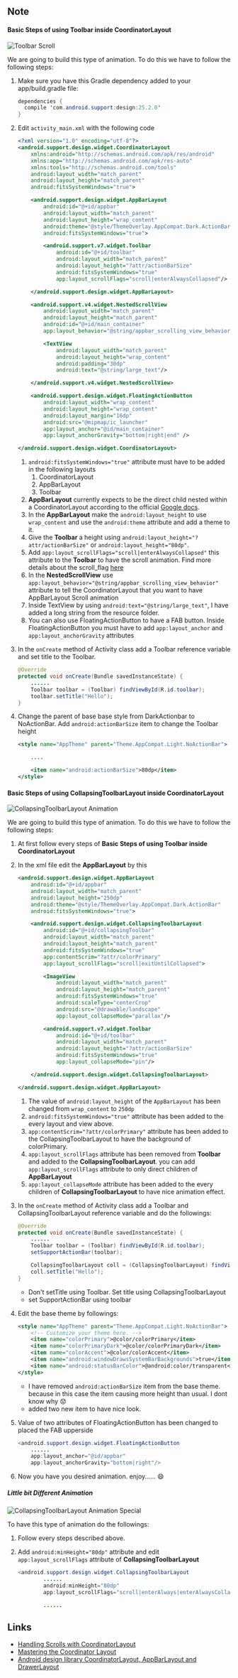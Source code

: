 ## Note

#### Basic Steps of using Toolbar inside CoordinatorLayout

![Toolbar Scroll](../images/toolbar_scroll.gif)

We are going to build this type of animation. To do this we have to follow the following steps:

1. Make sure you have this Gradle dependency added to your app/build.gradle file:
    ```java
    dependencies {
      compile 'com.android.support:design:25.2.0'
    }
    ```
2. Edit ```activity_main.xml``` with the following code

    ```xml
    <?xml version="1.0" encoding="utf-8"?>
    <android.support.design.widget.CoordinatorLayout
        xmlns:android="http://schemas.android.com/apk/res/android"
        xmlns:app="http://schemas.android.com/apk/res-auto"
        xmlns:tools="http://schemas.android.com/tools"
        android:layout_width="match_parent"
        android:layout_height="match_parent"
        android:fitsSystemWindows="true">

        <android.support.design.widget.AppBarLayout
            android:id="@+id/appbar"
            android:layout_width="match_parent"
            android:layout_height="wrap_content"
            android:theme="@style/ThemeOverlay.AppCompat.Dark.ActionBar"
            android:fitsSystemWindows="true">

            <android.support.v7.widget.Toolbar
                android:id="@+id/toolbar"
                android:layout_width="match_parent"
                android:layout_height="?attr/actionBarSize"
                android:fitsSystemWindows="true"
                app:layout_scrollFlags="scroll|enterAlwaysCollapsed"/>

        </android.support.design.widget.AppBarLayout>

        <android.support.v4.widget.NestedScrollView
            android:layout_width="match_parent"
            android:layout_height="match_parent"
            android:id="@+id/main_container"
            app:layout_behavior="@string/appbar_scrolling_view_behavior">

            <TextView
                android:layout_width="match_parent"
                android:layout_height="wrap_content"
                android:padding="30dp"
                android:text="@string/large_text"/>

        </android.support.v4.widget.NestedScrollView>

        <android.support.design.widget.FloatingActionButton
            android:layout_width="wrap_content"
            android:layout_height="wrap_content"
            android:layout_margin="16dp"
            android:src="@mipmap/ic_launcher"
            app:layout_anchor="@id/main_container"
            app:layout_anchorGravity="bottom|right|end" />

    </android.support.design.widget.CoordinatorLayout>
    ```

    1. ```android:fitsSystemWindows="true"``` attribute must have to be added in the following layouts
        1. CoordinatorLayout
        1. AppBarLayout
        1. Toolbar
    1. __AppBarLayout__ currently expects to be the direct child nested within a CoordinatorLayout according to the official [Google docs](https://developer.android.com/reference/android/support/design/widget/AppBarLayout.html).
    1. In the __AppBarLayout__ make the ```android:layout_height``` to use ```wrap_content``` and use the ```android:theme``` attribute and add a theme to it.
    1. Give the __Toolbar__ a height using ```android:layout_height="?attr/actionBarSize"``` or ```android:layout_height="80dp"```.
    1. Add ```app:layout_scrollFlags="scroll|enterAlwaysCollapsed"``` this attribute to the __Toolbar__ to have the scroll animation.  Find more details about the scroll_flag [here](https://github.com/codepath/android_guides/wiki/Handling-Scrolls-with-CoordinatorLayout#responding-to-scroll-events)
    1. In the __NestedScrollView__ use ```app:layout_behavior="@string/appbar_scrolling_view_behavior"``` attribute to tell the CoordinatorLayout that you want to have AppBarLayout Scroll animation
    1. Inside TextView by using ```android:text="@string/large_text"```, I have added a long string from the resource folder.
    1. You can also use FloatingActionButton to have a FAB button. Inside FloatingActionButton you must have to add ```app:layout_anchor``` and ```app:layout_anchorGravity``` attributes

1. In the ```onCreate``` method of Activity class add a Toolbar reference variable and set title to the Toolbar.
    ```java
    @Override
    protected void onCreate(Bundle savedInstanceState) {
        ......
        Toolbar toolbar = (Toolbar) findViewById(R.id.toolbar);
        toolbar.setTitle("Hello");
    }
    ```
1. Change the parent of base base style from DarkActionbar to NoActionBar. Add ```android:actionBarSize``` item to change the Toolbar height
    ```xml
    <style name="AppTheme" parent="Theme.AppCompat.Light.NoActionBar">

        ....

        <item name="android:actionBarSize">80dp</item>
    </style>
    ```


#### Basic Steps of using CollapsingToolbarLayout inside CoordinatorLayout

![CollapsingToolbarLayout Animation](../images/collapsingToolbar.gif)

We are going to build this type of animation. To do this we have to follow the following steps:

1. At first follow every steps of __Basic Steps of using Toolbar inside CoordinatorLayout__
2. In the xml file edit the __AppBarLayout__ by this
    ```xml
    <android.support.design.widget.AppBarLayout
        android:id="@+id/appbar"
        android:layout_width="match_parent"
        android:layout_height="250dp"
        android:theme="@style/ThemeOverlay.AppCompat.Dark.ActionBar"
        android:fitsSystemWindows="true">

        <android.support.design.widget.CollapsingToolbarLayout
            android:id="@+id/collapsingToolbar"
            android:layout_width="match_parent"
            android:layout_height="match_parent"
            android:fitsSystemWindows="true"
            app:contentScrim="?attr/colorPrimary"
            app:layout_scrollFlags="scroll|exitUntilCollapsed">

            <ImageView
                android:layout_width="match_parent"
                android:layout_height="match_parent"
                android:fitsSystemWindows="true"
                android:scaleType="centerCrop"
                android:src="@drawable/landscape"
                app:layout_collapseMode="parallax"/>

            <android.support.v7.widget.Toolbar
                android:id="@+id/toolbar"
                android:layout_width="match_parent"
                android:layout_height="?attr/actionBarSize"
                android:fitsSystemWindows="true"
                app:layout_collapseMode="pin"/>

        </android.support.design.widget.CollapsingToolbarLayout>

    </android.support.design.widget.AppBarLayout>
    ```
    1. The value of ```android:layout_height``` of the ```AppBarLayout``` has been changed from ```wrap_content``` to ```250dp```
    1. ```android:fitsSystemWindows="true"``` attribute has been added to the every layout and view above.
    1. ```app:contentScrim="?attr/colorPrimary"``` attribute has been added to the CollapsingToolbarLayout to have the background of colorPrimary.
    1. ```app:layout_scrollFlags``` attribute has been removed from __Toolbar__ and added to the __CollapsingToolbarLayout__. you can add ```app:layout_scrollFlags``` attribute to only direct children of __AppBarLayout__
    1. ```app:layout_collapseMode``` attribute has been added to the every children of __CollapsingToolbarLayout__ to have nice animation effect.


1. In the ```onCreate``` method of Activity class add a Toolbar and CollapsingToolbarLayout reference variable and do the followings:
    ```java
    @Override
    protected void onCreate(Bundle savedInstanceState) {
        ......
        Toolbar toolbar = (Toolbar) findViewById(R.id.toolbar);
        setSupportActionBar(toolbar);

        CollapsingToolbarLayout coll = (CollapsingToolbarLayout) findViewById(R.id.collapsingToolbar);
        coll.setTitle("Hello");
    }
    ```
    * Don't setTitle using Toolbar. Set title using CollapsingToolbarLayout
    * set SupportActionBar using toolbar

1. Edit the base theme by followings:
    ```xml
    <style name="AppTheme" parent="Theme.AppCompat.Light.NoActionBar">
        <!-- Customize your theme here. -->
        <item name="colorPrimary">@color/colorPrimary</item>
        <item name="colorPrimaryDark">@color/colorPrimaryDark</item>
        <item name="colorAccent">@color/colorAccent</item>
        <item name="android:windowDrawsSystemBarBackgrounds">true</item>
        <item name="android:statusBarColor">@android:color/transparent</item>
    </style>
    ```
    * I have removed ```android:actionBarSize``` item from the base theme. because in this case the item causing more height than usual. I dont know why :worried:
    * added two new item to have nice look.


1. Value of two attributes of FloatingActionButton has been changed to placed the FAB upperside
    ```java
    <android.support.design.widget.FloatingActionButton
        ......
        app:layout_anchor="@id/appbar"
        app:layout_anchorGravity="bottom|right"/>
    ```
1. Now you have you desired animation. enjoy...... :smile:


##### Little bit Different Animation


![CollapsingToolbarLayout Animation Special](../images/collapsingToolbar_sp1.gif)

To have this type of animation do the followings:

1. Follow every steps described above.

1. Add ```android:minHeight="80dp"``` attribute and edit ```app:layout_scrollFlags``` attribute of __CollapsingToolbarLayout__
    ```java
    <android.support.design.widget.CollapsingToolbarLayout
            ......
            android:minHeight="80dp"
            app:layout_scrollFlags="scroll|enterAlways|enterAlwaysCollapsed">

            ......

    ```




## Links
* [Handling Scrolls with CoordinatorLayout](https://github.com/codepath/android_guides/wiki/Handling-Scrolls-with-CoordinatorLayout)
* [Mastering the Coordinator Layout](http://saulmm.github.io/mastering-coordinator)
* [Android design library CoordinatorLayout, AppBarLayout and DrawerLayout](https://stackoverflow.com/questions/30719369/android-design-library-coordinatorlayout-appbarlayout-and-drawerlayout)
